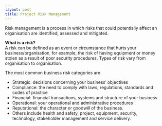 ```yaml
---
layout: post
title: Project Risk Management
---
```

Risk management is a process in which  risks that could potentially affect an organisation are identified, assessed and mitigated.

**What is a risk?**<br>
A risk can be defined as an event or circumstance that hurts your business/organisation, for example, the risk of having equipment or money stolen as a result of poor security procedures. Types of risk vary from organisation to organisation.

The most common business risk categories are:<br>
- Strategic: decisions concerning your business’ objectives
- Compliance: the need to comply with laws, regulations, standards and codes of practice
- Financial: financial transactions, systems and structure of your business
- Operational: your operational and administrative procedures
- Reputational: the character or goodwill of the business.
- Others include health and safety, project, equipment, security, technology, stakeholder management and service delivery.
